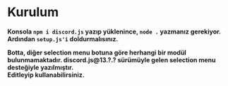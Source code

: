 # Kurulum
<p>
  <b>
    Konsola <code>npm i discord.js</code> yazıp yüklenince, <code>node .</code> yazmanız gerekiyor.<br>
    Ardından <code>setup.js'i</code> doldurmalısınız.</br>
  </b>
</p>
  <p>
    <b>
        Botta, diğer selection menu botuna göre herhangi bir modül bulunmamaktadır. discord.js@13.?.? sürümüyle gelen selection menu desteğiyle yazılmıştır.<br>
        Editleyip kullanabilirsiniz.
  </b>
 </p>
